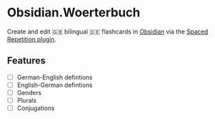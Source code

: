 # Obsidian.Woerterbuch
Create and edit 🇬🇧 bilingual 🇩🇪 flashcards in [Obsidian](Obsidian.md) via the [Spaced Repetition plugin](https://github.com/st3v3nmw/obsidian-spaced-repetition).

## Features
- [ ] German-English defintions
- [ ] English-German defintions
- [ ] Genders
- [ ] Plurals
- [ ] Conjugations
